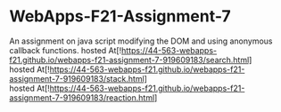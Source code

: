 # WebApps-F21-Assignment-7
An assignment on java script modifying the DOM and using anonymous callback functions.
hosted At[!https://44-563-webapps-f21.github.io/webapps-f21-assignment-7-919609183/search.html]<br>
hosted At[!https://44-563-webapps-f21.github.io/webapps-f21-assignment-7-919609183/stack.html]<br>
hosted At[!https://44-563-webapps-f21.github.io/webapps-f21-assignment-7-919609183/reaction.html]
